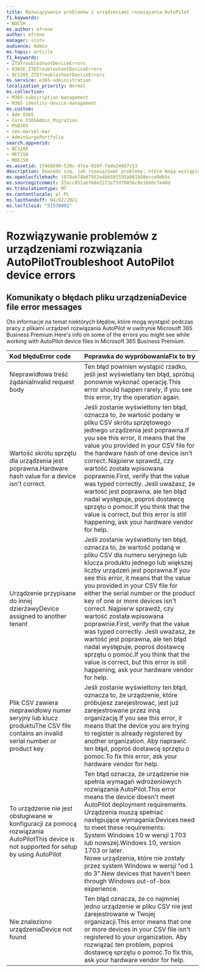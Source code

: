 ```yaml
---
title: Rozwiązywanie problemów z urządzeniami rozwiązania AutoPilot
f1.keywords:
- NOCSH
ms.author: efrene
author: efrene
manager: scotv
audience: Admin
ms.topic: article
f1_keywords:
- ZTDTroubleshootDeviceErrors
- O365E_ZTDTroubleshootDeviceErrors
- BCS365_ZTDTroubleshootDeviceErrors
ms.service: o365-administration
localization_priority: Normal
ms.collection:
- M365-subscription-management
- M365-identity-device-management
ms.custom:
- Adm_O365
- Core_O365Admin_Migration
- MSB365
- seo-marvel-mar
- AdminSurgePortfolio
search.appverid:
- BCS160
- MET150
- MOE150
ms.assetid: 1f468690-530c-47ea-918f-fede24607c53
description: Dowiedz się, jak rozwiązywać problemy, które mogą wystąpić podczas pracy z plikami urządzeń rozwiązania AutoPilot w uwitrynie Microsoft 365 Business Premium.
ms.openlocfilehash: 1078ab74b07952e4bb565555a081b98ecce9db5c
ms.sourcegitcommit: 53acc851abf68e2272e75df0856c0e16b0c7e48d
ms.translationtype: MT
ms.contentlocale: pl-PL
ms.lasthandoff: 04/02/2021
ms.locfileid: "51578092"
---
```

# <a name="troubleshoot-autopilot-device-errors"></a><span data-ttu-id="bb7cd-103">Rozwiązywanie problemów z urządzeniami rozwiązania AutoPilot</span><span class="sxs-lookup"><span data-stu-id="bb7cd-103">Troubleshoot AutoPilot device errors</span></span>

## <a name="device-file-error-messages"></a><span data-ttu-id="bb7cd-104">Komunikaty o błędach pliku urządzenia</span><span class="sxs-lookup"><span data-stu-id="bb7cd-104">Device file error messages</span></span>

<span data-ttu-id="bb7cd-105">Oto informacje na temat niektórych błędów, które mogą wystąpić podczas pracy z plikami urządzeń rozwiązania AutoPilot w uwitrynie Microsoft 365 Business Premium.</span><span class="sxs-lookup"><span data-stu-id="bb7cd-105">Here's info on some of the errors you might see while working with AutoPilot device files in Microsoft 365 Business Premium.</span></span> 
  
|<span data-ttu-id="bb7cd-106">**Kod błędu**</span><span class="sxs-lookup"><span data-stu-id="bb7cd-106">**Error code**</span></span>|<span data-ttu-id="bb7cd-107">**Poprawka do wypróbowania**</span><span class="sxs-lookup"><span data-stu-id="bb7cd-107">**Fix to try**</span></span>|
|:-----|:-----|
|<span data-ttu-id="bb7cd-108">Nieprawidłowa treść żądania</span><span class="sxs-lookup"><span data-stu-id="bb7cd-108">Invalid request body</span></span>  <br/> |<span data-ttu-id="bb7cd-109">Ten błąd powinien wystąpić rzadko, jeśli jest wyświetlany ten błąd, spróbuj ponownie wykonać operację.</span><span class="sxs-lookup"><span data-stu-id="bb7cd-109">This error should happen rarely, if you see this error, try the operation again.</span></span>  <br/> |
|<span data-ttu-id="bb7cd-110">Wartość skrótu sprzętu dla urządzenia jest poprawna.</span><span class="sxs-lookup"><span data-stu-id="bb7cd-110">Hardware hash value for a device isn't correct.</span></span>  <br/> |<span data-ttu-id="bb7cd-111">Jeśli zostanie wyświetlony ten błąd, oznacza to, że wartość podany w pliku CSV skrótu sprzętowego jednego urządzenia jest poprawna.</span><span class="sxs-lookup"><span data-stu-id="bb7cd-111">If you see this error, it means that the value you provided in your CSV file for the hardware hash of one device isn't correct.</span></span> <span data-ttu-id="bb7cd-112">Najpierw sprawdź, czy wartość została wpisowana poprawnie.</span><span class="sxs-lookup"><span data-stu-id="bb7cd-112">First, verify that the value was typed correctly.</span></span> <span data-ttu-id="bb7cd-113">Jeśli uważasz, że wartość jest poprawna, ale ten błąd nadal występuje, poproś dostawcę sprzętu o pomoc.</span><span class="sxs-lookup"><span data-stu-id="bb7cd-113">If you think that the value is correct, but this error is still happening, ask your hardware vendor for help.</span></span>  <br/> |
|<span data-ttu-id="bb7cd-114">Urządzenie przypisane do innej dzierżawy</span><span class="sxs-lookup"><span data-stu-id="bb7cd-114">Device assigned to another tenant</span></span>  <br/> |<span data-ttu-id="bb7cd-115">Jeśli zostanie wyświetlony ten błąd, oznacza to, że wartość podaną w pliku CSV dla numeru seryjnego lub klucza produktu jednego lub większej liczby urządzeń jest poprawna.</span><span class="sxs-lookup"><span data-stu-id="bb7cd-115">If you see this error, it means that the value you provided in your CSV file for either the serial number or the product key of one or more devices isn't correct.</span></span> <span data-ttu-id="bb7cd-116">Najpierw sprawdź, czy wartość została wpisowana poprawnie.</span><span class="sxs-lookup"><span data-stu-id="bb7cd-116">First, verify that the value was typed correctly.</span></span> <span data-ttu-id="bb7cd-117">Jeśli uważasz, że wartość jest poprawna, ale ten błąd nadal występuje, poproś dostawcę sprzętu o pomoc.</span><span class="sxs-lookup"><span data-stu-id="bb7cd-117">If you think that the value is correct, but this error is still happening, ask your hardware vendor for help.</span></span>  <br/> |
|<span data-ttu-id="bb7cd-118">Plik CSV zawiera nieprawidłowy numer seryjny lub klucz produktu</span><span class="sxs-lookup"><span data-stu-id="bb7cd-118">The CSV file contains an invalid serial number or product key</span></span>  <br/> |<span data-ttu-id="bb7cd-119">Jeśli zostanie wyświetlony ten błąd, oznacza to, że urządzenie, które próbujesz zarejestrować, jest już zarejestrowane przez inną organizację.</span><span class="sxs-lookup"><span data-stu-id="bb7cd-119">If you see this error, it means that the device you are trying to register is already registered by another organization.</span></span> <span data-ttu-id="bb7cd-120">Aby naprawić ten błąd, poproś dostawcę sprzętu o pomoc.</span><span class="sxs-lookup"><span data-stu-id="bb7cd-120">To fix this error, ask your hardware vendor for help.</span></span>  <br/> |
|<span data-ttu-id="bb7cd-121">To urządzenie nie jest obsługiwane w konfiguracji za pomocą rozwiązania AutoPilot</span><span class="sxs-lookup"><span data-stu-id="bb7cd-121">This device is not supported for setup by using AutoPilot</span></span>  <br/> | <span data-ttu-id="bb7cd-122">Ten błąd oznacza, że urządzenie nie spełnia wymagań wdrożeniowych rozwiązania AutoPilot.</span><span class="sxs-lookup"><span data-stu-id="bb7cd-122">This error means the device doesn't meet AutoPilot deployment requirements.</span></span> <span data-ttu-id="bb7cd-123">Urządzenia muszą spełniać następujące wymagania:</span><span class="sxs-lookup"><span data-stu-id="bb7cd-123">Devices need to meet these requirements:</span></span>  <br/>  <span data-ttu-id="bb7cd-124">System Windows 10 w wersji 1703 lub nowszej.</span><span class="sxs-lookup"><span data-stu-id="bb7cd-124">Windows 10, version 1703 or later.</span></span>  <br/>  <span data-ttu-id="bb7cd-125">Nowe urządzenia, które nie zostały przez system Windows w wersji "od 1 do 3".</span><span class="sxs-lookup"><span data-stu-id="bb7cd-125">New devices that haven't been through Windows out-of-box experience.</span></span>  <br/> |
|<span data-ttu-id="bb7cd-126">Nie znaleziono urządzenia</span><span class="sxs-lookup"><span data-stu-id="bb7cd-126">Device not found</span></span>  <br/> |<span data-ttu-id="bb7cd-127">Ten błąd oznacza, że co najmniej jedno urządzenie w pliku CSV nie jest zarejestrowane w Twojej organizacji.</span><span class="sxs-lookup"><span data-stu-id="bb7cd-127">This error means that one or more devices in your CSV file isn't registered to your organization.</span></span> <span data-ttu-id="bb7cd-128">Aby rozwiązać ten problem, poproś dostawcę sprzętu o pomoc.</span><span class="sxs-lookup"><span data-stu-id="bb7cd-128">To fix this, ask your hardware vendor for help.</span></span>  <br/> |
